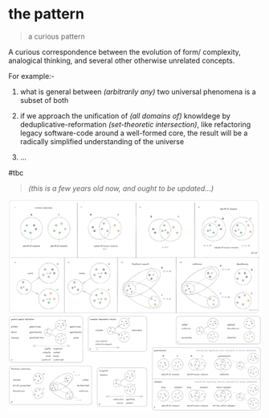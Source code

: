 # the pattern
> a curious pattern

A curious correspondence between the evolution of form/ complexity, analogical thinking, and several other otherwise unrelated concepts.

For example:-

1. what is general between *(arbitrarily any)* two universal phenomena is a subset of both

2. if we approach the unification of *(all domains of)* knowldege by deduplicative-reformation *(set-theoretic intersection)*, like refactoring legacy software-code around a well-formed core, the result will be a radically simplified understanding of the universe

3. ...

#tbc

> *(this is a few years old now, and ought to be updated...)*

![](images/the%20pattern.png)

